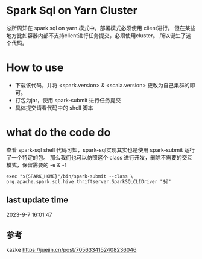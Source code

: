 
# Spark Sql on Yarn Cluster
总所周知在 spark sql on yarn 模式中，部署模式必须使用 client进行。
但在某些地方比如容器内部不支持client进行任务提交，必须使用cluster。
所以诞生了这个代码。

# How to use
- 下载该代码，并将 <spark.version> &  <scala.version> 更改为自己集群的即可。
- 打包为jar，使用 spark-submit 进行任务提交
- 具体提交请看代码中的 shell 脚本

# what do the code do
查看 spark-sql shell 代码可知，spark-sql实现其实也是使用 spark-submit 运行了一个特定的包。
那么我们也可以仿照这个 class 进行开发，删除不需要的交互模式，保留需要的 -e & -f

```shell
exec "${SPARK_HOME}"/bin/spark-submit --class \
org.apache.spark.sql.hive.thriftserver.SparkSQLCLIDriver "$@"
```


## last update time
2023-9-7 16:01:47


## 参考
kazke https://juejin.cn/post/7056334152408236046